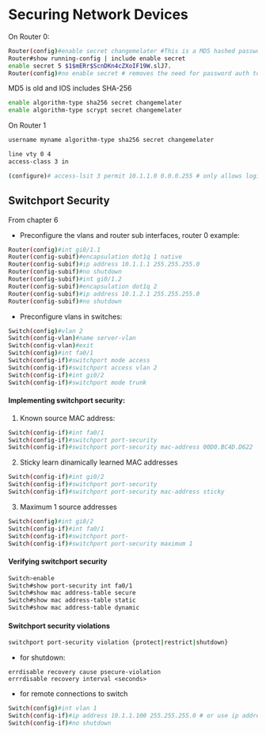 # Securing Network Devices

On Router 0:

```bash
Router(config)#enable secret changemelater #This is a MD5 hashed password
Router#show running-config | include enable secret
enable secret 5 $1$mERr$ScnDKn4cZXoIF19W.slJ7.
Router(config)#no enable secret # removes the need for password auth to go to enable mode
```

MD5 is old and IOS includes SHA-256
```bash
enable algorithm-type sha256 secret changemelater
enable algorithm-type scrypt secret changemelater
```

On Router 1

```bash
username myname algorithm-type sha256 secret changemelater

line vty 0 4
access-class 3 in

(configure)# access-lsit 3 permit 10.1.1.0 0.0.0.255 # only allows login consoles from that network
```

## Switchport Security 
From chapter 6 

- Preconfigure the vlans and router sub interfaces, router 0 example:
```bash 
Router(config)#int gi0/1.1
Router(config-subif)#encapsulation dot1q 1 native
Router(config-subif)#ip address 10.1.1.1 255.255.255.0
Router(config-subif)#no shutdown
Router(config-subif)#int gi0/1.2
Router(config-subif)#encapsulation dot1q 2
Router(config-subif)#ip address 10.1.2.1 255.255.255.0
Router(config-subif)#no shutdown
```
- Preconfigure vlans in switches:

```bash
Switch(config)#vlan 2
Switch(config-vlan)#name server-vlan
Switch(config-vlan)#exit
Switch(config)#int fa0/1
Switch(config-if)#switchport mode access
Switch(config-if)#switchport access vlan 2
Switch(config-if)#int gi0/2
Switch(config-if)#switchport mode trunk
```

#### Implementing switchport security:

1. Known source MAC address:
```bash
Switch(config-if)#int fa0/1
Switch(config-if)#switchport port-security 
Switch(config-if)#switchport port-security mac-address 00D0.BC4D.D622
```
2. Sticky learn dinamically learned MAC addresses
```bash
Switch(config-if)#int gi0/2
Switch(config-if)#switchport port-security
Switch(config-if)#switchport port-security mac-address sticky
```

3. Maximum 1 source addresses
```bash
Switch(config)#int gi0/2
Switch(config-if)#int fa0/1
Switch(config-if)#switchport port-
Switch(config-if)#switchport port-security maximum 1
```

#### Verifying switchport security

```bash
Switch>enable
Switch#show port-security int fa0/1
Switch#show mac address-table secure
Switch#show mac address-table static
Switch#show mac address-table dynamic
```

#### Switchport security violations

```bash
switchport port-security violation {protect|restrict|shutdown}
```

- for shutdown:
```
errdisable recovery cause psecure-violation
errrdisable recovery interval <seconds>
```

- for remote connections to switch
```bash
Switch(config)#int vlan 1
Switch(config-if)#ip address 10.1.1.100 255.255.255.0 # or use ip address dhcp
Switch(config-if)#no shutdown
```
